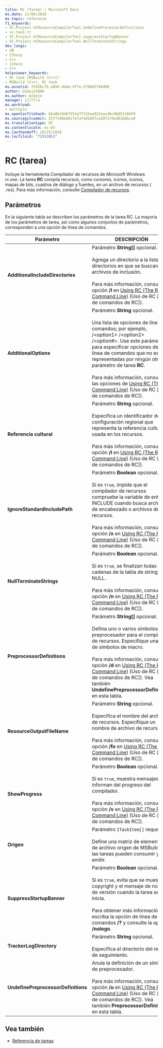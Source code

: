 ```yaml
---
title: RC (Tarea) | Microsoft Docs
ms.date: 11/04/2016
ms.topic: reference
f1_keywords:
- VC.Project.VCResourceCompilerTool.UndefineProcessorDefinitions
- vc.task.rc
- VC.Project.VCResourceCompilerTool.SuppressStartupBanner
- VC.Project.VCResourceCompilerTool.NullTerminateStrings
dev_langs:
- VB
- CSharp
- C++
- jsharp
- C++
helpviewer_keywords:
- RC task (MSBuild (C++))
- MSBuild (C++), RC task
ms.assetid: 2fd26c75-a056-4dda-9f7e-2f90d3748d88
author: mikejo5000
ms.author: mikejo
manager: jillfra
ms.workload:
- multiple
ms.openlocfilehash: b6a0b19487551e7f132ea921eacdbcdb051104f9
ms.sourcegitcommit: 257fc60eb01fefafa9185fca28727ded81b8bca9
ms.translationtype: HT
ms.contentlocale: es-ES
ms.lasthandoff: 10/25/2019
ms.locfileid: "72912053"
---
```

# <a name="rc-task"></a>RC (tarea)
Incluye la herramienta Compilador de recursos de Microsoft Windows *rc.exe*. La tarea **RC** compila recursos, como cursores, iconos, iconos, mapas de bits, cuadros de diálogo y fuentes, en un archivo de recursos ( *.res*). Para más información, consulte [Compilador de recursos](/windows/desktop/menurc/resource-compiler).

## <a name="parameters"></a>Parámetros
 En la siguiente tabla se describen los parámetros de la tarea RC. La mayoría de los parámetros de tarea, así como algunos conjuntos de parámetros, corresponden a una opción de línea de comandos.

|Parámetro|DESCRIPCIÓN|
|---------------|-----------------|
|**AdditionalIncludeDirectories**|Parámetro **String[]** opcional.<br /><br /> Agrega un directorio a la lista de directorios en que se buscan archivos de inclusión.<br /><br /> Para más información, consulte la opción **/I** en [Using RC (The RC Command Line)](/windows/win32/menurc/using-rc-the-rc-command-line-) (Uso de RC [línea de comandos de RC]).|
|**AdditionalOptions**|Parámetro **String** opcional.<br /><br /> Una lista de opciones de línea de comandos; por ejemplo, /\<option1> /\<option2> /\<option#>. Use este parámetro para especificar opciones de la línea de comandos que no están representadas por ningún otro parámetro de tarea **RC**.<br /><br /> Para más información, consulte las opciones de [Using RC (The RC Command Line)](/windows/win32/menurc/using-rc-the-rc-command-line-) (Uso de RC [línea de comandos de RC]).|
|**Referencia cultural**|Parámetro **String** opcional.<br /><br /> Especifica un identificador de configuración regional que representa la referencia cultural usada en los recursos.<br /><br /> Para más información, consulte la opción **/l** en [Using RC (The RC Command Line)](/windows/win32/menurc/using-rc-the-rc-command-line-) (Uso de RC [línea de comandos de RC]).|
|**IgnoreStandardIncludePath**|Parámetro **Boolean** opcional.<br /><br /> Si es `true`, impide que el compilador de recursos compruebe la variable de entorno INCLUDE cuando busca archivos de encabezado o archivos de recursos.<br /><br /> Para más información, consulte la opción **/x** en [Using RC (The RC Command Line)](/windows/win32/menurc/using-rc-the-rc-command-line-) (Uso de RC [línea de comandos de RC]).|
|**NullTerminateStrings**|Parámetro **Boolean** opcional.<br /><br /> Si es `true`, se finalizan todas las cadenas de la tabla de strings con NULL.<br /><br /> Para más información, consulte la opción **/n** en [Using RC (The RC Command Line)](/windows/win32/menurc/using-rc-the-rc-command-line-) (Uso de RC [línea de comandos de RC]).|
|**PreprocessorDefinitions**|Parámetro **String[]** opcional.<br /><br /> Defina uno o varios símbolos de preprocesador para el compilador de recursos. Especifique una lista de símbolos de macro.<br /><br /> Para más información, consulte la opción **/d** en [Using RC (The RC Command Line)](/windows/win32/menurc/using-rc-the-rc-command-line-) (Uso de RC [línea de comandos de RC]). Vea también **UndefinePreprocessorDefinitions** en esta tabla.|
|**ResourceOutputFileName**|Parámetro **String** opcional.<br /><br /> Especifica el nombre del archivo de recursos. Especifique un nombre de archivo de recursos.<br /><br /> Para más información, consulte la opción **/fo** en [Using RC (The RC Command Line)](/windows/win32/menurc/using-rc-the-rc-command-line-) (Uso de RC [línea de comandos de RC]).|
|**ShowProgress**|Parámetro **Boolean** opcional.<br /><br /> Si es `true`, muestra mensajes que informan del progreso del compilador.<br /><br /> Para más información, consulte la opción **/v** en [Using RC (The RC Command Line)](/windows/win32/menurc/using-rc-the-rc-command-line-) (Uso de RC [línea de comandos de RC]).|
|**Origen**|Parámetro `ITaskItem[]` requerido.<br /><br /> Define una matriz de elementos de archivo origen de MSBuild que las tareas pueden consumir y emitir.|
|**SuppressStartupBanner**|Parámetro **Boolean** opcional.<br /><br /> Si es `true`, evita que se muestre el copyright y el mensaje de número de versión cuando la tarea se inicia.<br /><br /> Para obtener más información, escriba la opción de línea de comandos **/?** y consulte la opción **/nologo**.|
|**TrackerLogDirectory**|Parámetro **String** opcional.<br /><br /> Especifica el directorio del registro de seguimiento.|
|**UndefinePreprocessorDefinitions**|Anula la definición de un símbolo de preprocesador.<br /><br /> Para más información, consulte la opción **/u** en [Using RC (The RC Command Line)](/windows/win32/menurc/using-rc-the-rc-command-line-) (Uso de RC [línea de comandos de RC]). Vea también **PreprocessorDefinitions** en esta tabla.|

## <a name="see-also"></a>Vea también
- [Referencia de tareas](../msbuild/msbuild-task-reference.md)